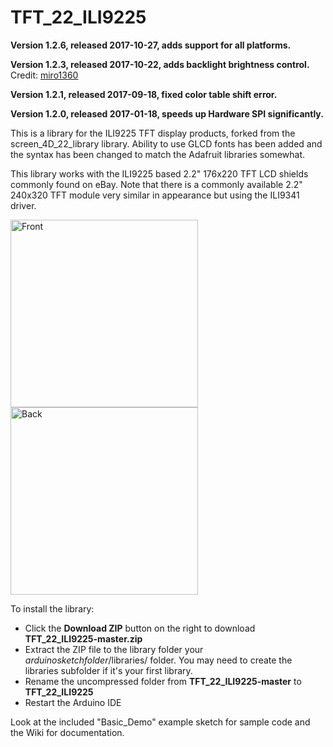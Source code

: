 TFT_22_ILI9225
==============

**Version 1.2.6, released 2017-10-27, adds support for all platforms.**

**Version 1.2.3, released 2017-10-22, adds backlight brightness control.** Credit: [miro1360](https://github.com/miro1360)

**Version 1.2.1, released 2017-09-18, fixed color table shift error.**

**Version 1.2.0, released 2017-01-18, speeds up Hardware SPI significantly.**

This is a library for the ILI9225 TFT display products, forked from the screen_4D_22_library library. Ability to
use GLCD fonts has been added and the syntax has been changed to match the Adafruit libraries somewhat.

This library works with the ILI9225 based 2.2" 176x220 TFT LCD shields commonly found on eBay. Note
that there is a commonly available 2.2" 240x320 TFT module very similar in appearance but using the
ILI9341 driver.

<img src="https://raw.githubusercontent.com/Nkawu/TFT_22_ILI9225/master/images/ILI9225_TFT_front.jpg" alt="Front" width="300">
<img src="https://raw.githubusercontent.com/Nkawu/TFT_22_ILI9225/master/images/ILI9225_TFT_back.jpg" alt="Back" width="300">

To install the library:
* Click the **Download ZIP** button on the right to download **TFT_22_ILI9225-master.zip**
* Extract the ZIP file to the library folder your *arduinosketchfolder*/libraries/ folder. You may need to create the libraries subfolder if it's your first library.
* Rename the uncompressed folder from **TFT_22_ILI9225-master** to **TFT_22_ILI9225**
* Restart the Arduino IDE

Look at the included "Basic_Demo" example sketch for sample code and the Wiki for documentation.
